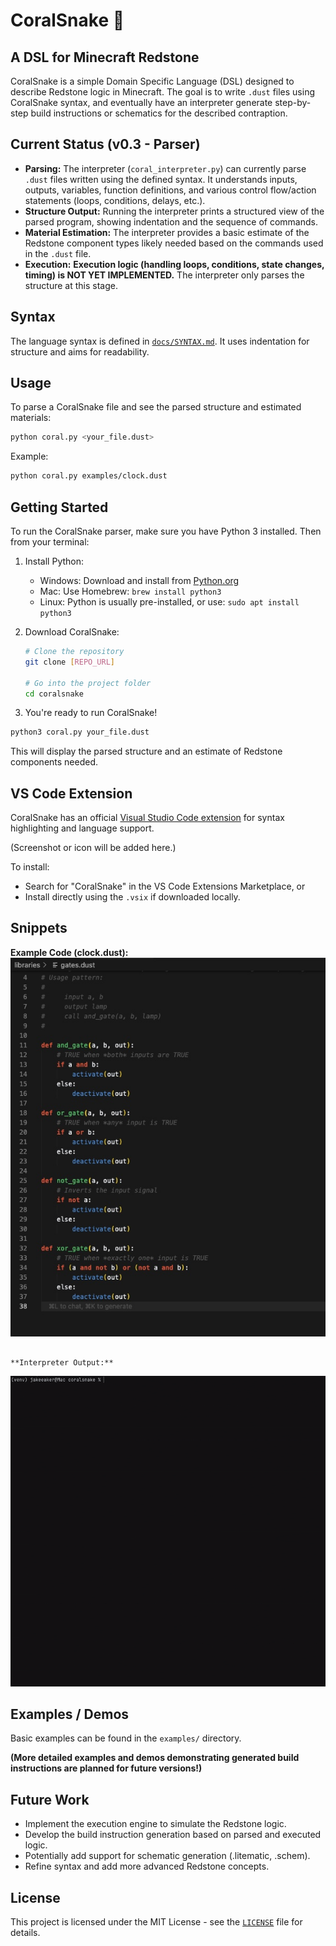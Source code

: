 # CoralSnake 🐍

## A DSL for Minecraft Redstone

CoralSnake is a simple Domain Specific Language (DSL) designed to describe Redstone logic in Minecraft. The goal is to write `.dust` files using CoralSnake syntax, and eventually have an interpreter generate step-by-step build instructions or schematics for the described contraption.

## Current Status (v0.3 - Parser)

*   **Parsing:** The interpreter (`coral_interpreter.py`) can currently parse `.dust` files written using the defined syntax. It understands inputs, outputs, variables, function definitions, and various control flow/action statements (loops, conditions, delays, etc.).
*   **Structure Output:** Running the interpreter prints a structured view of the parsed program, showing indentation and the sequence of commands.
*   **Material Estimation:** The interpreter provides a basic estimate of the Redstone component types likely needed based on the commands used in the `.dust` file.
*   **Execution:** **Execution logic (handling loops, conditions, state changes, timing) is NOT YET IMPLEMENTED.** The interpreter only parses the structure at this stage.

## Syntax

The language syntax is defined in [`docs/SYNTAX.md`](docs/SYNTAX.md). It uses indentation for structure and aims for readability.

## Usage

To parse a CoralSnake file and see the parsed structure and estimated materials:

```bash
python coral.py <your_file.dust>
```

Example:
```bash
python coral.py examples/clock.dust
```

## Getting Started

To run the CoralSnake parser, make sure you have Python 3 installed. Then from your terminal:

1. Install Python:
   - Windows: Download and install from [Python.org](https://www.python.org/downloads/)
   - Mac: Use Homebrew: `brew install python3`
   - Linux: Python is usually pre-installed, or use: `sudo apt install python3`

2. Download CoralSnake:
   ```bash
   # Clone the repository
   git clone [REPO_URL]
   
   # Go into the project folder
   cd coralsnake
   ```

3. You're ready to run CoralSnake!


```bash
python3 coral.py your_file.dust
```

This will display the parsed structure and an estimate of Redstone components needed.

## VS Code Extension

CoralSnake has an official [Visual Studio Code extension](https://marketplace.visualstudio.com/items?itemName=TitaniteScale.coralsnake) for syntax highlighting and language support.

(Screenshot or icon will be added here.)

To install:
- Search for "CoralSnake" in the VS Code Extensions Marketplace, or
- Install directly using the `.vsix` if downloaded locally.

## Snippets

**Example Code (clock.dust):**
![The example illustrates clearly structured definitions for basic logical gates (AND, OR, XOR, NOT), demonstrating syntax highlighting and readability provided by the extension.](assets/code1.jpg)


```

**Interpreter Output:**
```
![Running coral.py to interpret examples/clock.dust shows the parsed structure and estimated materials needed](assets/output1.gif)


## Examples / Demos

Basic examples can be found in the `examples/` directory.

**(More detailed examples and demos demonstrating generated build instructions are planned for future versions!)**

## Future Work

*   Implement the execution engine to simulate the Redstone logic.
*   Develop the build instruction generation based on parsed and executed logic.
*   Potentially add support for schematic generation (.litematic, .schem).
*   Refine syntax and add more advanced Redstone concepts.

## License

This project is licensed under the MIT License - see the [`LICENSE`](LICENSE) file for details.

